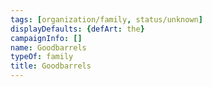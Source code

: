 ```yaml
---
tags: [organization/family, status/unknown]
displayDefaults: {defArt: the}
campaignInfo: []
name: Goodbarrels
typeOf: family
title: Goodbarrels
---
```



